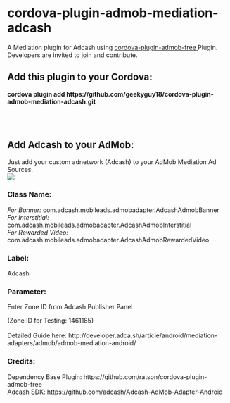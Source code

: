 # cordova-plugin-admob-mediation-adcash
A Mediation plugin for Adcash using
<a href='https://github.com/ratson/cordova-plugin-admob-free'>
  cordova-plugin-admob-free
</a> Plugin. Developers are invited to join and contribute.

<h2>Add this plugin to your Cordova:</h2>
<b>cordova plugin add https://github.com/geekyguy18/cordova-plugin-admob-mediation-adcash.git</b>

<br><br>

<h2>Add Adcash to your AdMob:</h2>
Just add your custom adnetwork (Adcash) to your AdMob Mediation Ad Sources.<br>
<img src="http://i0.wp.com/developer.adca.sh/wp-content/uploads/2016/08/ScreenShot5.png">

<h3>Class Name:</h3>
<i>For Banner:</i> com.adcash.mobileads.admobadapter.AdcashAdmobBanner<br>
<i>For Interstitial:</i> com.adcash.mobileads.admobadapter.AdcashAdmobInterstitial<br>
<i>For Rewarded Video:</i> com.adcash.mobileads.admobadapter.AdcashAdmobRewardedVideo<br>
<h3>Label:</h3>
Adcash
<h3>Parameter:</h3>
<p>Enter Zone ID from Adcash Publisher Panel</p>
(Zone ID for Testing: 1461185)

<br>
<br>
Detailed Guide here: http://developer.adca.sh/article/android/mediation-adapters/admob/admob-mediation-android/


<h3>Credits:</h3>
Dependency Base Plugin:
https://github.com/ratson/cordova-plugin-admob-free
<br>
Adcash SDK:
https://github.com/adcash/Adcash-AdMob-Adapter-Android
